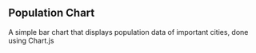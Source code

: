 ## Population Chart

A simple bar chart that displays population data of important cities, done using Chart.js

